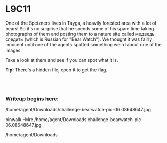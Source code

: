 # L9C11

One of the Spetzners lives in Tayga, a heavily forested area with a lot of bears! So it's no surprise that he spends some of his spare time taking photographs of them and posting them to a nature site called медведь следить (which is Russian for "Bear Watch"). We thought it was fairly innocent until one of the agents spotted something weird about one of the images.

Take a look at them and see if you can spot what it is.

**Tip:** There's a hidden file, open it to get the flag.


</br></br>
### Writeup begins here:

/home/agent/Downloads/challenge-bearwatch-pic-06.08648647.jpg

binwalk -Mre /home/agent/Downloads challenge-bearwatch-pic-06.08648647.jpg

/home/agent/Downloads
